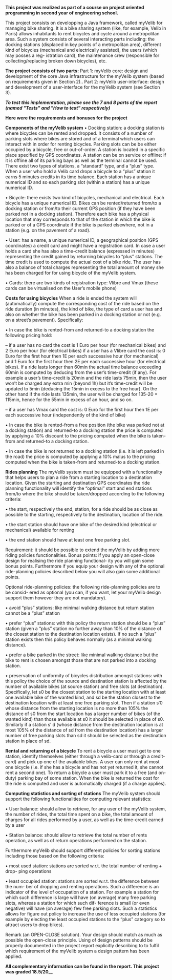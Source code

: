 **This project was realized as part of a course on project oriented programming in second year of engineering school.**

This project consists on developping a Java framework, called myVelib for managing bike sharing. 
It is a bike sharing system (like, for example, Velib in Paris) allows inhabitants to rent bicycles
and cycle around a metropolitan area. Such a system consists of several interacting parts
including: the docking stations (displaced in key points of a metropolitan area), different
kind of bicycles (mechanical and electrically assisted), the users (which may posses a reg-
istration card), the maintenance crew (responsible for collecting/replacing broken down
bicycles), etc.

**The project consists of two parts:**
Part 1: myVelib core: design and development of the core Java infrastructure for the myVelib
system (based on requirements given in Section 2)..
Part 2: myVelib user-interface: design and development of a user-interface for the myVelib
system (see Section 3).

_**To test this implementation, please see the 7 and 8 parts of the report (named "Tests" and "How to test" respectively)**_

**Here were the requirements and bonuses for the project**

**Components of the myVelib system**
• Docking station: a docking station is where bicycles can be rented and dropped. It
consists of a number of parking slots where bikes are stored and of a terminal which
users can interact with in order for renting bicycles. Parking slots can be be either
occupied by a bicycle, free or out-of-order. A station is located in a specific place
specified by GPS coordinates. A station can be on service or offline: if it is offline
all of its parking bays as well as the terminal cannot be used. There exist two types
of stations, a “standard” type, and a “plus” type. When a user who hold a Velib
card drops a bicycle to a “plus” station it earns 5 minutes credits in its time balance.
Each station has a unique numerical ID and so each parking slot (within a station)
has a unique numerical ID.

• Bicycle: there exists two kind of bicycles, mechanical and electrical. Each bicycle
has a unique numerical ID. Bikes can be rented/returned from/to a docking station
or from/to their current GPS position (if they have been parked not in a docking
station). Therefore each bike has a physical location that may corresponds to that of
the station in which the bike is parked or of a GPS coordinate if the bike is parked
elsewhere, not in a station (e.g. on the pavement of a road).

• User: has a name, a unique numerical ID, a geographical position (GPS coordinates)
a credit card and might have a registration card. In case a user holds a card she has
also a time-credit balance (expressed in minutes) representing the credit gained by
returning bicycles to “plus” stations. The time credit is used to compute the actual
cost of a bike ride. The user has also a balance of total charges representing the total
amount of money she has been charged for for using bicycle of the myVelib system.

• Cards: there are two kinds of registration type: Vlibre and Vmax (these cards can
be virtualised on the User’s mobile phone)


**Costs for using bicycles**
When a ride is ended the system will (automatically) compute the corresponding cost of
the ride based on the ride duration (in minutes), the kind of bike, the type of card a user
has and also on whether the bike has been parked in a docking station or not (e.g. on a
street’s pavement). Specifically:

• In case the bike is rented-from and returned-to a docking station the following pricing
hold:

  – if a user has no card the cost is 1 Euro per hour (for mechanical bikes) and 2
Euro per hour (for electrical bikes)
if a user has a Vlibre card the cost is: 0 Euro for the first hour then 1E per
each successive hour (for mechanical) and 1 Euro for the first hour then 2E per
each successive hour (for electrical bikes). If a ride lasts longer than 60min the
actual time balance exceeding 60min is computed by deducing from the user’s
time-credit (if any). For example a user’s time-credit is 20min and the ride
lasts 75min, then the user won’t be charged any extra min (beyond 1h) but it’s
time-credit will be updated to 5min (deducing the 15min in excess to the free
hour). On the other hand if the ride lasts 135min, the user will be charged for
135-20 = 115min, hence for the 55min in excess of an hour, and so on.

  – if a user has Vmax card the cost is: 0 Euro for the first hour then 1E per each
successive hour (independently of the kind of bike)

• In case the bike is rented-from a free position (the bike was parked not at a docking
station) and returned-to a docking station the price is computed by applying a 10%
discount to the pricing computed when the bike is taken-from and returned-to a
docking station.

• In case the bike is not returned to a docking station (i.e. it is left parked in the road)
the price is computed by applying a 10% malus to the pricing computed when the
bike is taken-from and returned-to a docking station.

**Rides planning**
The myVelib system must be equipped with a functionality that helps users to plan a ride
from a starting location to a destination location. Given the starting and destination GPS
coordinates the ride planning functionality will identify the “optimal” start and end stations
from/to where the bike should be taken/dropped according to the following criteria:

• the start, respectively the end, station, for a ride should be as close as possible to
the starting, respectively to the destination, location of the ride.

• the start station should have one bike of the desired kind (electrical or mechanical)
available for renting

• the end station should have at least one free parking slot.

Requirement: it should be possible to extend the myVelib by adding more riding policies
functionalities.
Bonus points: if you apply an open-close design for realising the ride planning functional-
ity you will gain some bonus points. Furthermore if you equip your design with any of the
optional ride-planning policies described below you will also gain some additional points.

Optional ride-planning policies: the following ride-planning policies are to be consid-
ered as optional (you can, if you want, let your myVelib design support them however they
are not mandatory).

• avoid “plus” stations: like minimal walking distance but return station cannot be
a “plus” station

• prefer “plus” stations: with this policy the return station should be a “plus”
station (given a “plus” station no further away than 10% of the distance of the
closest station to the destination location exists). If no such a “plus” station exists
then this policy behaves normally (as a minimal walking distance).

• prefer a bike parked in the street: like minimal walking distance but the bike
to rent is chosen amongst those that are not parked into a docking station.

• preservation of uniformity of bicycles distribution amongst stations: with
this policy the choice of the source and destination station is affected by the number
of available bikes (at source station) and free slots (at destination). Specifically, let
s0 be the closest station to the starting location with at least one available bike of the
wanted kind, and sd be the station closest to the destination location with at least
one free parking slot. Then if a station s′0 whose distance from the starting location
is no more than 105% the distance of s0 from the start location has a larger number
of bikes (of the wanted kind) than those available at s0 it should be selected in place
of s0. Similarly if a station s′
d (whose distance from the destination location is at
most 105% of the distance of sd from the destination location) has a larger number
of free parking slots than sd it should be selected as the destination station in place
of sd.

**Rental and returning of a bicycle**
To rent a bicycle a user must get to one station, identify themselves (either through a velib-card
or through a credit-card) and pick up one of the available bikes. A user can only rent at
most one bicycle (i.e. if she has a bicycle and has not yet returned it, she cannot rent a
second one). To return a bicycle a user must park it to a free (and on-duty) parking bay
of some station. When the bike is returned the cost for the ride is computed and user is
automatically charged (if a charge applies).

**Computing statistics and sorting of stations**
The myVelib system should support the following functionalities for computing relevant
statistics:

• User balance: should allow to retrieve, for any user of the myVelib system, the
number of rides, the total time spent on a bike, the total amount of charges for all
rides performed by a user, as well as the time-credit earned by a user

• Station balance: should allow to retrieve the total number of rents operation, as
well as of return operations performed on the station.

Furthermore myVelib should support different policies for sorting stations including
those based on the following criteria:

• most used station: stations are sorted w.r.t. the total number of renting + drop-
ping operations

• least occupied station: stations are sorted w.r.t. the difference between the num-
ber of dropping and renting operations. Such a difference is an indicator of the level
of occupation of a station. For example a station for which such difference is large
will have (on average) many free parking slots, whereas a station for which such dif-
ference is small (or even negative) will have (on average) few free parking slots. Such
a statistics allows for figure out policy to increase the use of less occupied stations (for
example by electing the least occupied stations to the “plus” category so to attract
users to drop bikes).

Remark (an OPEN-CLOSE solution). Your design should match as much as possible
the open-close principle. Using of design patterns should be properly documented in the
project report explicitly describing to to fulfil which requirement of the myVelib system a
design pattern has been applied.

**All complementary information can be found in the report. 
This project was graded 18.5/20**__
